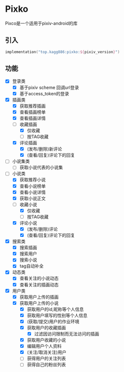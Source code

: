 # Pixko

Pixco是一个适用于pixiv-android的库

## 引入

```kotlin
implementation("top.kagg886:pixko:${pixiv_version}")
```

## 功能

- [x] 登录类
    - [x] 基于pixiv scheme 回调url登录
    - [x] 基于access_token的登录
- [x] 插画类
    - [x] 获取推荐插画
    - [x] 查看插画榜单
    - [x] 查看插画详情
    - [ ] 收藏插画
      - [x] 仅收藏
      - [ ] 按TAG收藏
    - [x] 评论插画
      - [x] (发布/删除)新评论
      - [x] (查看/回复)评论下的回复
- [ ] 小说集类
    - [ ] 获取小说代表的小说集
- [ ] 小说类
    - [x] 获取推荐小说
    - [x] 查看小说榜单
    - [x] 查看小说详情
    - [x] 获取小说正文
    - [ ] 收藏小说
        - [x] 仅收藏
        - [ ] 按TAG收藏
    - [x] 评论小说
        - [x] (发布/删除)评论
        - [x] (查看/回复)评论下的回复
- [x] 搜索类
    - [x] 搜索插画
    - [x] 搜索用户
    - [x] 搜索小说
    - [x] tag自动补全
- [x] 动态类
    - [x] 查看关注的小说动态
    - [x] 查看关注的插画动态
- [x] 用户类
    - [x] 获取用户上传的插画
  - [x] 获取用户上传的小说
    - [x] 获取用户的id,昵称等个人信息
    - [x] 获取用户填写的性别等个人信息
    - [x] (获取/提交)用户的作业环境
    - [x] 获取用户的收藏插画
      - [x] 过滤因访问限制而无法访问的插画
    - [x] 获取用户收藏的小说
    - [x] 编辑用户个人资料
    - [x] (关注/取消关注)用户
    - [ ] 获得用户的关注列表
    - [ ] 获得自己的粉丝列表